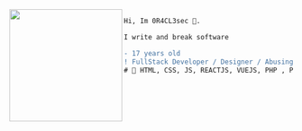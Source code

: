 <img align="left" height="200" src="https://media.giphy.com/media/ao9DUiTKH60XS/giphy.gif"/>

```diff
Hi, Im 0R4CL3sec 🔮.

I write and break software

- 17 years old
! FullStack Developer / Designer / Abusing VScode for a living
# 📖 HTML, CSS, JS, REACTJS, VUEJS, PHP , PYTHON and lots of programming 
```
